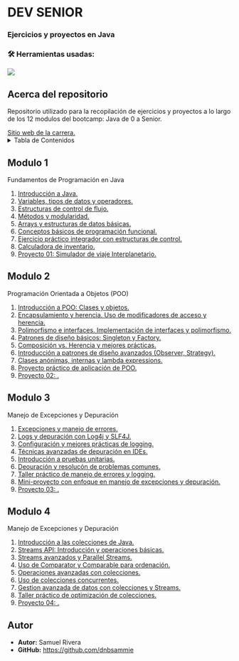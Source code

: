 <h1 align="left">DEV SENIOR</h1>
<h3 align="left">Ejercicios y proyectos en Java</h3>

<h3 align="left">🛠 Herramientas usadas:</h3>

<p align="left">
  <a href="https://skillicons.dev">
    <img src="https://skillicons.dev/icons?i=java,gradle,maven,github,vscode&theme=dark" />
  </a>
</p>

<!-- ABOUT -->
<h2 id="about">Acerca del repositorio</h2>
<p>Repositorio utilizado para la recopilación de ejercicios y proyectos a lo largo de los 12 modulos del bootcamp: Java de 0 a Senior.</p>
<a href="https://www.devseniorcode.com/java.html">Sitio web de la carrera.</a>

<!-- Contenidos -->
<details>
  <summary>Tabla de Contenidos</summary>
  <ol>
    <li><a href="#modulo1">Modulo 1</a></li>
    <li><a href="#modulo2">Modulo 2</a></li>
    <li><a href="#modulo3">Modulo 3</a></li>
  </ol>
</details>

<!-- Modulo 1 -->
<h2 id="modulo1">Modulo 1</h2>
<p>Fundamentos de Programación en Java</p>
<ol>
    <li><a href="./Modulo1/Clase01/">Introducción a Java.</a></li>
    <li><a href="./Modulo1/Clase02/">Variables, tipos de datos y operadores.</a></li>
    <li><a href="./Modulo1/Clase03/">Estructuras de control de flujo.</a></li>
    <li><a href="./Modulo1/Clase04/">Métodos y modularidad.</a></li>
    <li><a href="./Modulo1/Clase05/">Arrays y estructuras de datos básicas.</a></li>
    <li><a href="./Modulo1/Clase06/">Conceptos básicos de programación funcional.</a></li>
    <li><a href="./Modulo1/Clase07/">Ejercicio práctico integrador con estructuras de control.</a></li>
    <li><a href="./Modulo1/Clase08/">Calculadora de inventario.</a></li>
    <li><a href="https://github.com/dnbsammie/Reto01">Proyecto 01: Simulador de viaje Interplanetario.</a></li>
</ol>

<!-- Modulo 2 -->
<h2 id="modulo2">Modulo 2</h2>
<p>Programación Orientada a Objetos (POO)</p>
<ol>
    <li><a href="./Modulo2/Clase01/">Introducción a POO: Clases y objetos.</a></li>
    <li><a href="./Modulo2/Clase02/">Encapsulamiento y herencia. Uso de modificadores de acceso y herencia.</a></li>
    <li><a href="./Modulo2/Clase03/">Polimorfismo e interfaces. Implementación de interfaces y polimorfismo.</a></li>
    <li><a href="./Modulo2/Clase04/">Patrones de diseño básicos: Singleton y Factory.</a></li>
    <li><a href="./Modulo2/Clase05/">Composición vs. Herencia y mejores prácticas.</a></li>
    <li><a href="./Modulo2/Clase06/">Introducción a patrones de diseño avanzados (Observer, Strategy).</a></li>
    <li><a href="./Modulo2/Clase07/">Clases anónimas, internas y lambda expressions.</a></li>
    <li><a href="./Modulo2/Clase08/">Proyecto práctico de aplicación de POO.</a></li>
    <li><a href="https://github.com/dnbsammie/Reto02">Proyecto 02: .</a></li>
</ol>

<!-- Modulo 3 -->
<h2 id="modulo3">Modulo 3</h2>
<p>Manejo de Excepciones y Depuración</p>
<ol>
    <li><a href="./Modulo3/Clase01/">Excepciones y manejo de errores.</a></li>
    <li><a href="./Modulo3/Clase02/">Logs y depuración con Log4j y SLF4J.</a></li>
    <li><a href="./Modulo3/Clase03/">Configuración y mejores prácticas de logging.</a></li>
    <li><a href="./Modulo3/Clase04/">Técnicas avanzadas de depuración en IDEs.</a></li>
    <li><a href="./Modulo3/Clase05/">Introducción a pruebas unitarias.</a></li>
    <li><a href="./Modulo3/Clase06/">Deouración y resolucón de problemas comunes.</a></li>
    <li><a href="./Modulo3/Clase07/">Taller práctico de manejo de errores y logging.</a></li>
    <li><a href="./Modulo3/Clase08/">Mini-proyecto con enfoque en manejo de excepciones y depuración.</a></li>
    <li><a href="https://github.com/dnbsammie/Reto03">Proyecto 03: .</a></li>
</ol>

<!-- Modulo 4 -->
<h2 id="modulo3">Modulo 4</h2>
<p>Manejo de Excepciones y Depuración</p>
<ol>
    <li><a href="./Modulo4/Clase01/">Introducción a las colecciones de Java.</a></li>
    <li><a href="./Modulo4/Clase02/">Streams API: Introducción y operaciones básicas.</a></li>
    <li><a href="./Modulo4/Clase03/">Streams avanzados y Parallel Streams.</a></li>
    <li><a href="./Modulo4/Clase04/">Uso de Comparator y Comparable para ordenación.</a></li>
    <li><a href="./Modulo4/Clase05/">Operaciones avanzadas con colecciones.</a></li>
    <li><a href="./Modulo4/Clase06/">Uso de colecciones concurrentes.</a></li>
    <li><a href="./Modulo4/Clase07/">Gestion avanzada de datos con colecciones y Streams.</a></li>
    <li><a href="./Modulo4/Clase08/">Taller práctico de optimización de colecciones.</a></li>
    <li><a href="https://github.com/dnbsammie/Reto04">Proyecto 04: .</a></li>
</ol>
<h2 id="author">Autor</h2>
<ul>
  <li><strong>Autor:</strong> Samuel Rivera</li>
  <li><strong>GitHub:</strong> <a href="https://github.com/dnbsammie">https://github.com/dnbsammie</a></li>
</ul>